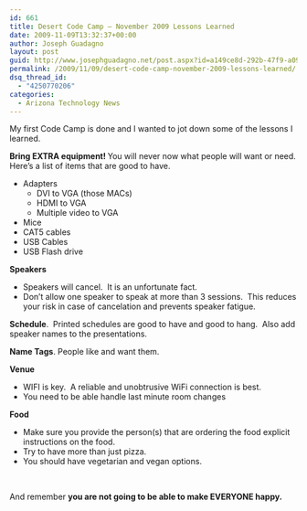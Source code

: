 ```yaml
---
id: 661
title: Desert Code Camp – November 2009 Lessons Learned
date: 2009-11-09T13:32:37+00:00
author: Joseph Guadagno
layout: post
guid: http://www.josephguadagno.net/post.aspx?id=a149ce8d-292b-47f9-a095-8e528cf9216a
permalink: /2009/11/09/desert-code-camp-november-2009-lessons-learned/
dsq_thread_id:
  - "4250770206"
categories:
  - Arizona Technology News
---
```

<p>My first Code Camp is done and I wanted to jot down some of the lessons I learned. </p>  <p><strong>Bring EXTRA equipment! </strong>You will never now what people will want or need. Here’s a list of items that are good to have.</p>  <ul>   <li>Adapters      <ul>       <li>DVI to VGA (those MACs) </li>        <li>HDMI to VGA </li>        <li>Multiple video to VGA </li>     </ul>   </li>    <li>Mice </li>    <li>CAT5 cables </li>    <li>USB Cables </li>    <li>USB Flash drive </li> </ul>  <p><strong>Speakers</strong></p>  <ul>   <li>Speakers will cancel.&#160; It is an unfortunate fact. </li>    <li>Don’t allow one speaker to speak at more than 3 sessions.&#160; This reduces your risk in case of cancelation and prevents speaker fatigue. </li> </ul>  <p><strong>Schedule</strong>.&#160; Printed schedules are good to have and good to hang.&#160; Also add speaker names to the presentations.</p>  <p><strong>Name Tags</strong>. People like and want them.</p>  <p><strong>Venue</strong></p>  <ul>   <li>WIFI is key.&#160; A reliable and unobtrusive WiFi connection is best. </li>    <li>You need to be able handle last minute room changes </li> </ul>  <p><strong>Food</strong></p>  <ul>   <li>Make sure you provide the person(s) that are ordering the food explicit instructions on the food. </li>    <li>Try to have more than just pizza. </li>    <li>You should have vegetarian and vegan options. </li> </ul>  <p>&#160;</p>  <p>And remember <strong>you are not going to be able to make EVERYONE happy.</strong></p><div class="wlWriterHeaderFooter" style="margin:0px; padding:0px 0px 0px 0px;"><br /><br /><script type="text/javascript">
</script>
<script type="text/javascript" src="http://tweetmeme.com/i/scripts/button.js"></script></div>
